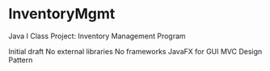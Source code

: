 # InventoryMgmt
Java I Class Project: Inventory Management Program

Initial draft
No external libraries
No frameworks
JavaFX for GUI
MVC Design Pattern
